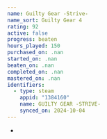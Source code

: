 ```yaml
---
name: Guilty Gear -Strive-
name_sort: Guilty Gear 4
rating: 92
active: false
progress: beaten
hours_played: 150
purchased_on: .nan
started_on: .nan
beaten_on: .nan
completed_on: .nan
mastered_on: .nan
identifiers:
  - type: steam
    appid: "1384160"
    name: GUILTY GEAR -STRIVE-
    synced_on: 2024-10-04
---
```

-
